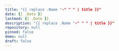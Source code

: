 ```yaml
---
title: "{{ replace .Name "-" " " | title }}"
date: {{ .Date }}
lastmod: {{ .Date }}
description: "{{ replace .Name "-" " " | title }}"
repository: null
pinned: false
demo: null
draft: false
---
```


